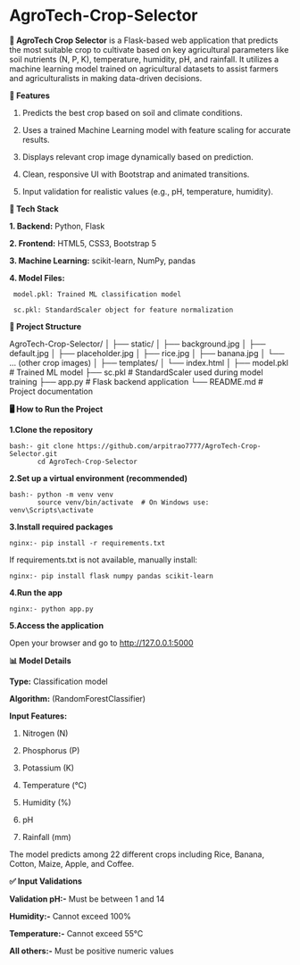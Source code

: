# AgroTech-Crop-Selector
**🌱 AgroTech Crop Selector**
is a Flask-based web application that predicts the most suitable crop to cultivate based on key agricultural parameters like soil nutrients (N, P, K), temperature, humidity, pH, and rainfall. It utilizes a machine learning model trained on agricultural datasets to assist farmers and agriculturalists in making data-driven decisions.


**🚀 Features**
1. Predicts the best crop based on soil and climate conditions.

2. Uses a trained Machine Learning model with feature scaling for accurate results.

3. Displays relevant crop image dynamically based on prediction.

4. Clean, responsive UI with Bootstrap and animated transitions.

5. Input validation for realistic values (e.g., pH, temperature, humidity).


**🧠 Tech Stack**

**1. Backend:** Python, Flask

**2. Frontend:** HTML5, CSS3, Bootstrap 5

**3. Machine Learning:** scikit-learn, NumPy, pandas

**4. Model Files:**

     model.pkl: Trained ML classification model

     sc.pkl: StandardScaler object for feature normalization
   

**📂 Project Structure**

AgroTech-Crop-Selector/
│
├── static/
│   ├── background.jpg
│   ├── default.jpg
│   ├── placeholder.jpg
│   ├── rice.jpg
│   ├── banana.jpg
│   └── ... (other crop images)
│
├── templates/
│   └── index.html
│
├── model.pkl       # Trained ML model
├── sc.pkl          # StandardScaler used during model training
├── app.py          # Flask backend application
└── README.md       # Project documentation


**🖥️ How to Run the Project**

**1.Clone the repository**

    bash:- git clone https://github.com/arpitrao7777/AgroTech-Crop-Selector.git
           cd AgroTech-Crop-Selector

**2.Set up a virtual environment (recommended)**

    bash:- python -m venv venv
           source venv/bin/activate  # On Windows use: venv\Scripts\activate

**3.Install required packages**

    nginx:- pip install -r requirements.txt

If requirements.txt is not available, manually install:

    nginx:- pip install flask numpy pandas scikit-learn

**4.Run the app**

    nginx:- python app.py

**5.Access the application**

Open your browser and go to http://127.0.0.1:5000


**📊 Model Details**

**Type:** Classification model

**Algorithm:** (RandomForestClassifier)

**Input Features:**

1. Nitrogen (N)

2. Phosphorus (P)

3. Potassium (K)

4. Temperature (°C)

5. Humidity (%)

6. pH

7. Rainfall (mm)

The model predicts among 22 different crops including Rice, Banana, Cotton, Maize, Apple, and Coffee.


**✅ Input Validations**

**Validation pH:-**
Must be between 1 and 14

**Humidity:-**
Cannot exceed 100%

**Temperature:-**
Cannot exceed 55°C

**All others:-**
Must be positive numeric values
